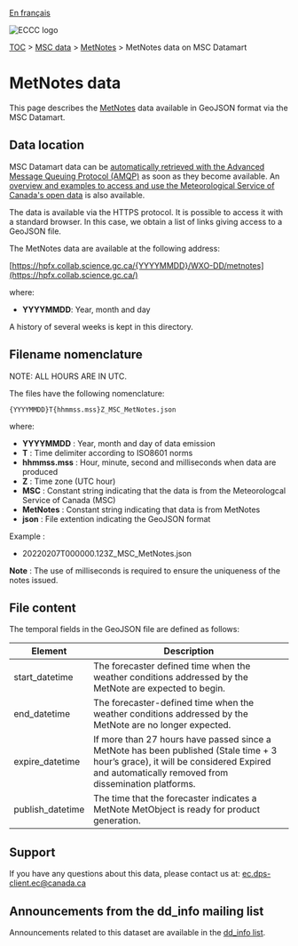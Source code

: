 [En français](readme_metnotes-datamart_fr.md)

![ECCC logo](../../img_eccc-logo.png)

[TOC](../../readme_en.md) > [MSC data](../readme_en.md) > [MetNotes](readme_metnotes_en.md) > MetNotes data on MSC Datamart

# MetNotes data

This page describes the [MetNotes](readme_metnotes_en.md) data available in GeoJSON format via the MSC Datamart.

## Data location

MSC Datamart data can be [automatically retrieved with the Advanced Message Queuing Protocol (AMQP)](../../msc-datamart/amqp_en.md) as soon as they become available. An [overview and examples to access and use the Meteorological Service of Canada's open data](../../usage/readme_en.md) is also available.

The data is available via the HTTPS protocol. It is possible to access it with a standard browser. In this case, we obtain a list of links giving access to a GeoJSON file.

The MetNotes data are available at the following address:

[https://hpfx.collab.science.gc.ca/{YYYYMMDD}/WXO-DD/metnotes](https://hpfx.collab.science.gc.ca/)

where:

* __YYYYMMDD__: Year, month and day

A history of several weeks is kept in this directory.

## Filename nomenclature

NOTE: ALL HOURS ARE IN UTC.

The files have the following nomenclature:

`{YYYYMMDD}T{hhmmss.mss}Z_MSC_MetNotes.json`

where:

* __YYYYMMDD__ : Year, month and day of data emission
* __T__ : Time delimiter according to ISO8601 norms
* __hhmmss.mss__ : Hour, minute, second and milliseconds when data are produced
* __Z__ : Time zone (UTC hour)
* __MSC__ : Constant string indicating that the data is from the Meteorologcal Service of Canada (MSC)
* __MetNotes__ : Constant string indicating that data is from MetNotes
* __json__ : File extention indicating the GeoJSON format

Example :

* 20220207T000000.123Z_MSC_MetNotes.json

__Note__ : The use of milliseconds is required to ensure the uniqueness of the notes issued.

## File content

The temporal fields in the GeoJSON file are defined as follows:

| Element   |   Description    |
|-----------|------------------|
|start_datetime |   The forecaster defined time when the weather conditions addressed by the MetNote are expected to begin.|
|end_datetime |     The forecaster-defined time when the weather conditions addressed by the MetNote are no longer expected.|
|expire_datetime |  If more than 27 hours have passed since a MetNote has been published (Stale time + 3 hour’s grace), it will be considered Expired and automatically removed from dissemination platforms.|
|publish_datetime | The time that the forecaster indicates a MetNote MetObject is ready for product generation.|

## Support

If you have any questions about this data, please contact us at: [ec.dps-client.ec@canada.ca](mailto:ec.dps-client.ec@canada.ca)

## Announcements from the dd_info mailing list 

Announcements related to this dataset are available in the [dd_info list](https://comm.collab.science.gc.ca/mailman3/postorius/lists/dd_info.comm.collab.science.gc.ca/).